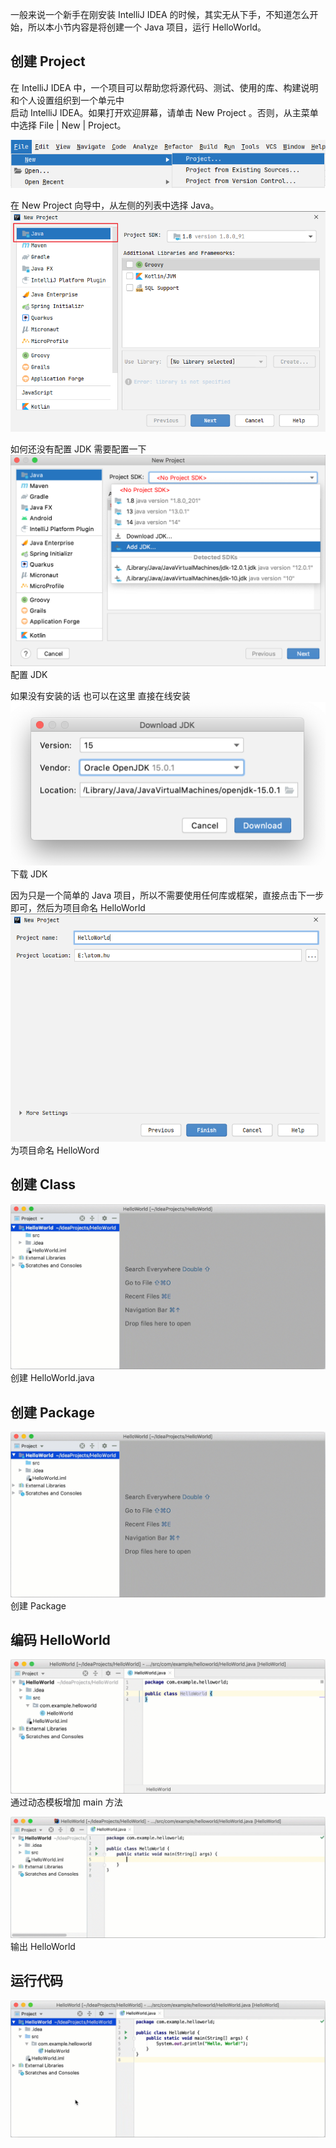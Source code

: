 一般来说一个新手在刚安装 IntelliJ IDEA 的时候，其实无从下手，不知道怎么开始，所以本小节内容是将创建一个 Java 项目，运行 HelloWorld。

## 创建 Project

在 IntelliJ IDEA 中，一个项目可以帮助您将源代码、测试、使用的库、构建说明和个人设置组织到一个单元中<br />启动 IntelliJ IDEA。如果打开欢迎屏幕，请单击 New Project 。否则，从主菜单中选择 File | New | Project。

![image.png](images/first-java-idea/ade6c1d1e174b4b932005dc86aaeb374.png)

在 New Project 向导中，从左侧的列表中选择 Java。<br />![image.png](images/first-java-idea/fee88abdb064544ef95b5669f2f06314.png)

如何还没有配置 JDK 需要配置一下<br />![java-t-create-new-project.png](images/first-java-idea/4c713e613372d365b879b52d90d04050.png)<br />配置 JDK

如果没有安装的话 也可以在这里 直接在线安装<br />![download-jdk.png](images/first-java-idea/28a3480cc13579bcc16121b911c1fa5a.png)<br />下载 JDK

因为只是一个简单的 Java 项目，所以不需要使用任何库或框架，直接点击下一步即可，然后为项目命名 HelloWorld<br />![image.png](images/first-java-idea/f8b7345c563e0ad4d074351f28fc9e16.png)<br />为项目命名 HelloWord

## 创建 Class

![48ce293f-c617-42b9-8313-8f6db998604b-1607334071520.gif](images/first-java-idea/49b96c821aa62e45721efe1d26adc0ef.gif)<br />创建 HelloWorld.java

## 创建 Package

![48ce293f-c617-42b9-8313-8f6db998604b.gif](images/first-java-idea/0def9df6c440b79ca841e9e843dc4929.gif)<br />创建 Package

## 编码 HelloWorld

![5eedd822-581b-4af7-8bee-67c70cf4ee50.gif](images/first-java-idea/9b1a65f26fb2ef2c9452dd29888fe05f.gif)<br />通过动态模板增加 main 方法

![26dc1490-7527-4c01-a19f-959de550da2e.gif](images/first-java-idea/8a9526427192bf6e4ad894307f7e9469.gif)<br />输出 HelloWorld

##

## 运行代码

![82c13843-d559-4200-8ced-bda71d1c0e7a.gif](images/first-java-idea/5dba12a68844dbad00373749012312e2.gif)

